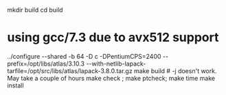 mkdir build
cd build
# using gcc/7.3 due to avx512 support
../configure --shared -b 64 -D c -DPentiumCPS=2400 --prefix=/opt/libs/atlas/3.10.3 --with-netlib-lapack-tarfile=/opt/src/libs/atlas/lapack-3.8.0.tar.gz
make build # -j doesn't work. May take a couple of hours
make check ; make ptcheck; make time make install
